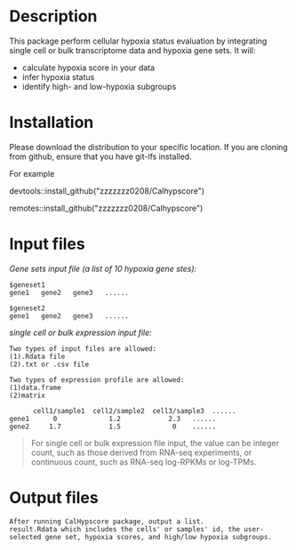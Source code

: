 Description
==========
This package perform cellular hypoxia status evaluation by integrating single cell or bulk transcriptome data and hypoxia gene sets. It will:
* calculate hypoxia score in your data
* infer hypoxia status
* identify high- and low-hypoxia subgroups

Installation
==========
Please download the distribution to your specific location. If you are cloning from github, ensure that you have git-lfs installed.

For example

devtools::install_github("zzzzzzz0208/Calhypscore")

remotes::install_github("zzzzzzz0208/Calhypscore")

Input files
==========

  *Gene sets input file (a list of 10 hypoxia gene stes):*
  
  	$geneset1
  	gene1	gene2	gene3	......

  	$geneset2
  	gene1	gene2	gene3	......

  *single cell or bulk expression input file:*

	Two types of input files are allowed:
	(1).Rdata file
 	(2).txt or .csv file

	Two types of expression profile are allowed:
	(1)data.frame
 	(2)matrix

          cell1/sample1  cell2/sample2  cell3/sample3  ......
    gene1      0             1.2            2.3   ......
    gene2     1.7            1.5             0    ......

>For single cell or bulk expression file input, the value can be integer count, such as those derived from RNA-seq experiments, or continuous count, such as RNA-seq log-RPKMs or log-TPMs.

Output files
==========

    After running CalHypscore package, output a list.
    result.Rdata which includes the cells' or samples' id, the user-selected gene set, hypoxia scores, and high/low hypoxia subgroups.
